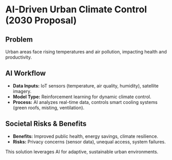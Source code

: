# AI-Driven Urban Climate Control (2030 Proposal)

## Problem

Urban areas face rising temperatures and air pollution, impacting health and productivity.

## AI Workflow

- **Data Inputs:** IoT sensors (temperature, air quality, humidity), satellite imagery.
- **Model Type:** Reinforcement learning for dynamic climate control.
- **Process:** AI analyzes real-time data, controls smart cooling systems (green roofs, misting, ventilation).

## Societal Risks & Benefits

- **Benefits:** Improved public health, energy savings, climate resilience.
- **Risks:** Privacy concerns (sensor data), unequal access, system failures.

This solution leverages AI for adaptive, sustainable urban environments.